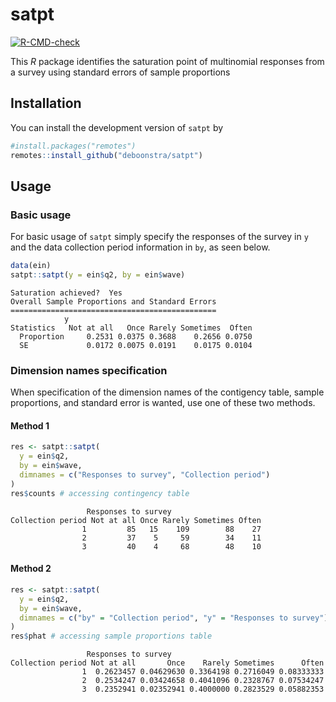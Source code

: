 
<!-- README.md is generated from README.Rmd. Please edit that file -->

# satpt

<!-- badges: start -->

[![R-CMD-check](https://github.com/deboonstra/satpt/actions/workflows/R-CMD-check.yaml/badge.svg)](https://github.com/deboonstra/satpt/actions/workflows/R-CMD-check.yaml)
<!-- badges: end -->

This *R* package identifies the saturation point of multinomial
responses from a survey using standard errors of sample proportions

## Installation

You can install the development version of `satpt` by

``` r
#install.packages("remotes")
remotes::install_github("deboonstra/satpt")
```

## Usage

### Basic usage

For basic usage of `satpt` simply specify the responses of the survey in
`y` and the data collection period information in `by`, as seen below.

``` r
data(ein)
satpt::satpt(y = ein$q2, by = ein$wave)
```

    Saturation achieved?  Yes 
    Overall Sample Proportions and Standard Errors
    ==============================================
                y
    Statistics   Not at all   Once Rarely Sometimes  Often
      Proportion     0.2531 0.0375 0.3688    0.2656 0.0750
      SE             0.0172 0.0075 0.0191    0.0175 0.0104

### Dimension names specification

When specification of the dimension names of the contigency table,
sample proportions, and standard error is wanted, use one of these two
methods.

#### Method 1

``` r
res <- satpt::satpt(
  y = ein$q2,
  by = ein$wave,
  dimnames = c("Responses to survey", "Collection period")
)
res$counts # accessing contingency table
```

                     Responses to survey
    Collection period Not at all Once Rarely Sometimes Often
                    1         85   15    109        88    27
                    2         37    5     59        34    11
                    3         40    4     68        48    10

#### Method 2

``` r
res <- satpt::satpt(
  y = ein$q2,
  by = ein$wave,
  dimnames = c("by" = "Collection period", "y" = "Responses to survey")
)
res$phat # accessing sample proportions table
```

                     Responses to survey
    Collection period Not at all       Once    Rarely Sometimes      Often
                    1  0.2623457 0.04629630 0.3364198 0.2716049 0.08333333
                    2  0.2534247 0.03424658 0.4041096 0.2328767 0.07534247
                    3  0.2352941 0.02352941 0.4000000 0.2823529 0.05882353
